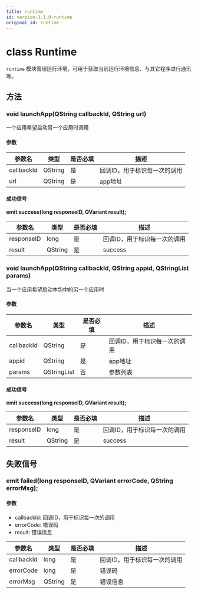 ```yaml
---
title: runtime
id: version-1.1.0-runtime
original_id: runtime
---
```


# class Runtime

`runtime` 模块管理运行环境，可用于获取当前运行环境信息、与其它程序进行通讯等。

## 方法

### void launchApp(QString callbackId, QString url)

一个应用希望启动另一个应用时调用

#### 参数

| 参数名     | 类型    | 是否必填 | 描述                         |
| ---------- | ------- | -------- | ---------------------------- |
| callbackId | QString | 是       | 回调ID，用于标识每一次的调用 |
| url        | QString | 是       | app地址                      |

#### 成功信号

**emit success(long responseID, QVariant result);**

| 参数名     | 类型    | 是否必填 | 描述                         |
| ---------- | ------- | -------- | ---------------------------- |
| responseID | long    | 是       | 回调ID，用于标识每一次的调用 |
| result     | QString | 是       | success                      |

### void launchApp(QString callbackId, QString appid, QStringList params)

当一个应用希望启动本包中的另一个应用时

#### 参数

| 参数名     | 类型        | 是否必填 | 描述                         |
| ---------- | ----------- | -------- | ---------------------------- |
| callbackId | QString     | 是       | 回调ID，用于标识每一次的调用 |
| appid      | QString     | 是       | app地址                      |
| params     | QStringList | 否       | 参数列表                     |

#### 成功信号

**emit success(long responseID, QVariant result);**

| 参数名     | 类型    | 是否必填 | 描述                         |
| ---------- | ------- | -------- | ---------------------------- |
| responseID | long    | 是       | 回调ID，用于标识每一次的调用 |
| result     | QString | 是       | success                      |

## 失败信号

### emit failed(long responseID, QVariant errorCode, QString errorMsg);

#### 参数

- callbackId:	回调ID，用于标识每一次的调用
- errorCode:	错误码
- result:	错误信息

| 参数名     | 类型    | 是否必填 | 描述                         |
| ---------- | ------- | -------- | ---------------------------- |
| callbackId | long    | 是       | 回调ID，用于标识每一次的调用 |
| errorCode  | long    | 是       | 错误码                       |
| errorMsg   | QString | 是       | 错误信息                     |


